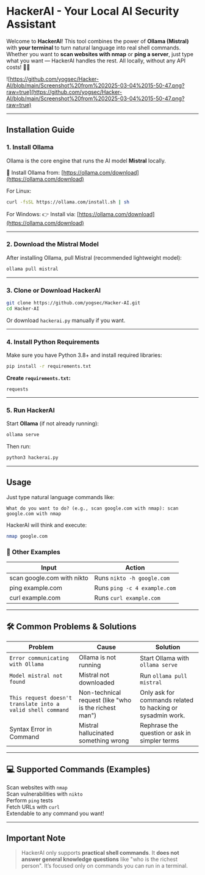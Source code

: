# HackerAI - Your Local AI Security Assistant

Welcome to **HackerAI**! This tool combines the power of **Ollama (Mistral)** with **your terminal** to turn natural language into real shell commands. Whether you want to **scan websites with nmap** or **ping a server**, just type what you want — HackerAI handles the rest. All locally, without any API costs! 🐱‍💻

![https://github.com/yogsec/Hacker-AI/blob/main/Screenshot%20from%202025-03-04%2015-50-47.png?raw=true](https://github.com/yogsec/Hacker-AI/blob/main/Screenshot%20from%202025-03-04%2015-50-47.png?raw=true)

---

## Installation Guide

### 1. Install Ollama

Ollama is the core engine that runs the AI model **Mistral** locally.

🔗 Install Ollama from: [https://ollama.com/download](https://ollama.com/download)

For Linux:
```bash
curl -fsSL https://ollama.com/install.sh | sh
```

For Windows:
👉 Install via: [https://ollama.com/download](https://ollama.com/download)

---

### 2. Download the Mistral Model

After installing Ollama, pull Mistral (recommended lightweight model):
```bash
ollama pull mistral
```

---

### 3. Clone or Download HackerAI

```bash
git clone https://github.com/yogsec/Hacker-AI.git
cd Hacker-AI
```

Or download `hackerai.py` manually if you want.

---

### 4. Install Python Requirements

Make sure you have Python 3.8+ and install required libraries:
```bash
pip install -r requirements.txt
```

**Create `requirements.txt`:**
```
requests
```

---

### 5. Run HackerAI

Start **Ollama** (if not already running):
```bash
ollama serve
```

Then run:
```bash
python3 hackerai.py
```

---

## Usage

Just type natural language commands like:
```
What do you want to do? (e.g., scan google.com with nmap): scan google.com with nmap
```

HackerAI will think and execute:
```bash
nmap google.com
```

### 📖 Other Examples

| Input | Action |
|---|---|
| scan google.com with nikto | Runs `nikto -h google.com` |
| ping example.com | Runs `ping -c 4 example.com` |
| curl example.com | Runs `curl example.com` |

---

## 🛠️ Common Problems & Solutions

| Problem | Cause | Solution |
|---|---|---|
| `Error communicating with Ollama` | Ollama is not running | Start Ollama with `ollama serve` |
| `Model mistral not found` | Mistral not downloaded | Run `ollama pull mistral` |
| `This request doesn't translate into a valid shell command` | Non-technical request (like "who is the richest man") | Only ask for commands related to hacking or sysadmin work. |
| Syntax Error in Command | Mistral hallucinated something wrong | Rephrase the question or ask in simpler terms |

---

## 💻 Supported Commands (Examples)

Scan websites with `nmap`  
Scan vulnerabilities with `nikto`  
Perform `ping` tests  
Fetch URLs with `curl`  
Extendable to any command you want!

---

##  Important Note

> HackerAI only supports **practical shell commands**. It **does not answer general knowledge questions** like "who is the richest person". It’s focused only on commands you can run in a terminal.


